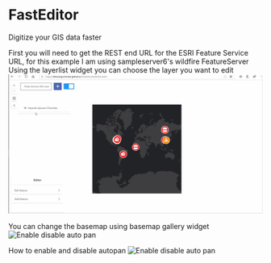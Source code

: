# FastEditor
Digitize your GIS data faster

First you will need to get the REST end URL for the ESRI Feature Service URL, for this example I am using sampleserver6's wildfire FeatureServer
Using the layerlist widget you can choose the layer you want to edit
![Add data](AddSelectLayer.gif)

You can change the basemap using basemap gallery widget 
![Enable disable auto pan](ChangeBasemapLineDigitize.gif)

How to enable and disable autopan
![Enable disable auto pan](EnableDisable.gif)
